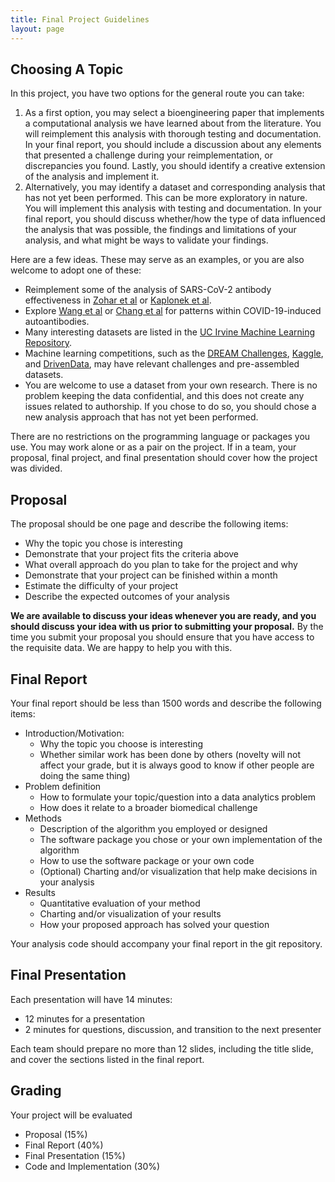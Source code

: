 ```yaml
---
title: Final Project Guidelines
layout: page
---
```


## Choosing A Topic

In this project, you have two options for the general route you can take:

1. As a first option, you may select a bioengineering paper that implements a computational analysis we have learned about from the literature. You will reimplement this analysis with thorough testing and documentation. In your final report, you should include a discussion about any elements that presented a challenge during your reimplementation, or discrepancies you found. Lastly, you should identify a creative extension of the analysis and implement it.
2. Alternatively, you may identify a dataset and corresponding analysis that has not yet been performed. This can be more exploratory in nature. You will implement this analysis with testing and documentation. In your final report, you should discuss whether/how the type of data influenced the analysis that was possible, the findings and limitations of your analysis, and what might be ways to validate your findings.

Here are a few ideas. These may serve as an examples, or you are also welcome to adopt one of these:

- Reimplement some of the analysis of SARS-CoV-2 antibody effectiveness in [Zohar et al](https://doi.org/10.1016/j.cell.2020.10.052) or [Kaplonek et al](https://www.science.org/doi/10.1126/sciimmunol.abj2901).
- Explore [Wang et al](https://doi.org/10.1038/s41586-021-03631-y) or [Chang et al](https://doi.org/10.1101/2021.01.27.21250559) for patterns within COVID-19-induced autoantibodies.
- Many interesting datasets are listed in the [UC Irvine Machine Learning Repository](https://archive.ics.uci.edu/ml/).
- Machine learning competitions, such as the [DREAM Challenges](https://dreamchallenges.org), [Kaggle](https://www.kaggle.com), and [DrivenData](https://www.drivendata.org), may have relevant challenges and pre-assembled datasets.
- You are welcome to use a dataset from your own research. There is no problem keeping the data confidential, and this does not create any issues related to authorship. If you chose to do so, you should chose a new analysis approach that has not yet been performed.

There are no restrictions on the programming language or packages you use. You may work alone or as a pair on the project. If in a team, your proposal, final project, and final presentation should cover how the project was divided.

## Proposal

The proposal should be one page and describe the following items:

- Why the topic you chose is interesting
- Demonstrate that your project fits the criteria above
- What overall approach do you plan to take for the project and why
- Demonstrate that your project can be finished within a month
- Estimate the difficulty of your project
- Describe the expected outcomes of your analysis

**We are available to discuss your ideas whenever you are ready, and you should discuss your idea with us prior to submitting your proposal.** By the time you submit your proposal you should ensure that you have access to the requisite data. We are happy to help you with this.

## Final Report

Your final report should be less than 1500 words and describe the following items:

- Introduction/Motivation:
    - Why the topic you choose is interesting
    - Whether similar work has been done by others (novelty will not affect your grade, but it is always good to know if other people are doing the same thing)
- Problem definition
    - How to formulate your topic/question into a data analytics problem
    - How does it relate to a broader biomedical challenge
- Methods
    - Description of the algorithm you employed or designed
    - The software package you chose or your own implementation of the algorithm
    - How to use the software package or your own code
    - (Optional) Charting and/or visualization that help make decisions in your analysis
- Results
    - Quantitative evaluation of your method
    - Charting and/or visualization of your results
    - How your proposed approach has solved your question

Your analysis code should accompany your final report in the git repository.

## Final Presentation

Each presentation will have 14 minutes:
- 12 minutes for a presentation
- 2 minutes for questions, discussion, and transition to the next presenter

Each team should prepare no more than 12 slides, including the title slide, and cover the sections listed in the final report.

## Grading

Your project will be evaluated 

- Proposal (15%)
- Final Report (40%)
- Final Presentation (15%)
- Code and Implementation (30%)
